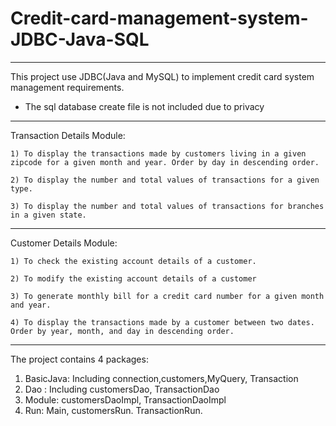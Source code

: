 # Credit-card-management-system-JDBC-Java-SQL
----------------------------------------------------------------
This project use JDBC(Java and MySQL) to implement credit card system management requirements.

* The sql database create file is not included due to privacy


------------------------

Transaction Details Module:

    1) To display the transactions made by customers living in a given zipcode for a given month and year. Order by day in descending order.
    
    2) To display the number and total values of transactions for a given type.
    
    3) To display the number and total values of transactions for branches in a given state.
    
    

------------------------    
Customer Details Module:

    1) To check the existing account details of a customer.
    
    2) To modify the existing account details of a customer
    
    3) To generate monthly bill for a credit card number for a given month and year.
    
    4) To display the transactions made by a customer between two dates. Order by year, month, and day in descending order.



---------------------
The project contains 4 packages:

1. BasicJava: Including connection,customers,MyQuery, Transaction
2. Dao : Including customersDao, TransactionDao
3. Module: customersDaoImpl, TransactionDaoImpl
4. Run: Main, customersRun. TransactionRun.
